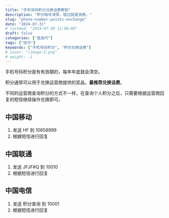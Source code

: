 ```yaml
---
title: "手机号码积分兑换话费教程"
description: "积分每年清零，错过就是浪费。"
slug: "phone-number-points-exchange"
date: "2024-07-31"
# lastmod: "2024-07-30 12:00:00"
draft: false
categories: ["氢技巧"]
tags: ["技巧"]
keywords: ["手机号码积分", "积分兑换话费"]
# cover: "/image-5.png"
# weight: -1
---
```


手机号码积分是有有效期的，每年年底就会清空。

积分通常可以用于兑换运营商提供的奖品，**最推荐兑换话费**。

不同的运营商查询积分的方式不一样，在查询个人积分之后，只需要根据运营商回复的短信继续操作兑换即可。

## 中国移动

1. 发送 HF 到 10658999
2. 根据短信进行回复

## 中国联通

1. 发送 JFJF#Q 到 10010
2. 根据短信进行回复

## 中国电信

1. 发送 积分查询 到 10001
2. 根据短信进行回复